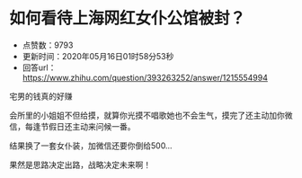 # 如何看待上海网红女仆公馆被封？
- 点赞数：9793
- 更新时间：2020年05月16日01时58分53秒
- 回答url：https://www.zhihu.com/question/393263252/answer/1215554994
<body>
 <p data-pid="i4keNvqI">宅男的钱真的好赚</p>
 <p data-pid="OoGlR1ct">会所里的小姐姐不但给摸，就算你光摸不唱歌她也不会生气，摸完了还主动加你微信，每逢节假日还主动来问候一番。</p>
 <p data-pid="lXpC5Mjc">结果换了一套女仆装，加微信还要你倒给500…</p>
 <p data-pid="wPZYh1qz">果然是思路决定出路，战略决定未来啊！</p>
 <p></p>
</body>